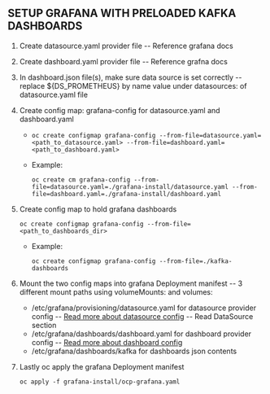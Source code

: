 ## SETUP GRAFANA WITH PRELOADED KAFKA DASHBOARDS

1.  Create datasource.yaml provider file -- Reference grafana docs
			
2.  Create dashboard.yaml provider file -- Reference grafna docs
			
3. In dashboard.json file(s), make sure data source is set correctly -- replace ${DS_PROMETHEUS} by name value under datasources: of datasource.yaml file
			
4. Create config map: grafana-config for datasource.yaml and dashboard.yaml 

   * ```
     oc create configmap grafana-config --from-file=datasource.yaml=<path_to_datasource.yaml> --from-file=dashboard.yaml=<path_to_dashboard.yaml>
     ```
    *  Example:
        ```
        oc create cm grafana-config --from-file=datasource.yaml=./grafana-install/datasource.yaml --from-file=dashboard.yaml=./grafana-install/dashboard.yaml
        ```
			
5. Create config map to hold grafana dashboards
				
    ```
    oc create configmap grafana-config --from-file=<path_to_dashboards_dir>
    ```
    * Example:

        ```
        oc create configmap grafana-config --from-file=./kafka-dashboards
        ```
			
7. Mount the two config maps into grafana Deployment manifest -- 3 different mount paths using volumeMounts: and volumes:
    * /etc/grafana/provisioning/datasource.yaml for datasource provider config -- [Read more about datasource config](https://grafana.com/docs/grafana/latest/administration/provisioning/) -- Read DataSource section
    * /etc/grafana/dashboards/dashboard.yaml for dashboard provider config -- [Read more about dashboard config](https://grafana.com/docs/grafana/latest/administration/provisioning/)
    * /etc/grafana/dashboards/kafka for dashboards json contents
			
8. Lastly oc apply the grafana Deployment manifest

    ```
    oc apply -f grafana-install/ocp-grafana.yaml
    ```